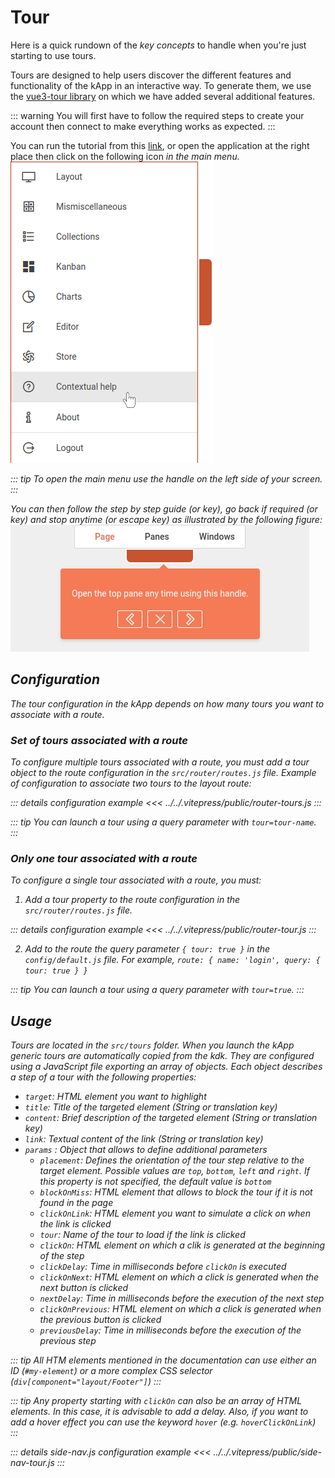 # Tour

Here is a quick rundown of the *key concepts* to handle when you're just starting to use tours.

Tours are designed to help users discover the different features and functionality of the kApp in an interactive way. To generate them, we use the [vue3-tour library](https://github.com/alexandreDavid/vue3-tour) on which we have added several additional features.

::: warning
You will first have to follow the required steps to create your account then connect to make everything works as expected.
:::

You can run the tutorial from this [link](https://kapp.dev.kalisio.xyz/#/home/layout?tour=home), or open the application at the right place then click on the following icon <a href=""><i class="las la-question-circle"/></a> in the main menu.
<img src="../../.vitepress/public/images/LaunchTour-EN.png" style="margin-left: auto; margin-right: auto;">


::: tip
To open the main menu use the handle on the left side of your screen.
:::

You can then follow the step by step guide <a href=""><i class="las la-chevron-right"/></a> (or <i class="las la-arrow-right"/> key), go back if required <a href=""><i class="las la-chevron-left"/></a> (or <i class="las la-arrow-left"/> key) and stop anytime <a href=""><i class="las la-times"/></a> (or *escape* key) as illustrated by the following figure:
<img src="../../.vitepress/public/images/Tour-EN.png" style="margin-left: auto; margin-right: auto;">

## Configuration

The tour configuration in the kApp depends on how many tours you want to associate with a route.

### Set of tours associated with a route

To configure multiple tours associated with a route, you must add a tour object to the route configuration in the `src/router/routes.js` file.
Example of configuration to associate two tours to the layout route:

::: details configuration example
<<< ../../.vitepress/public/router-tours.js
:::

::: tip
You can launch a tour using a query parameter with `tour=tour-name`.
:::

### Only one tour associated with a route

To configure a single tour associated with a route, you must:

1. Add a tour property to the route configuration in the `src/router/routes.js` file.

::: details configuration example
<<< ../../.vitepress/public/router-tour.js
:::

2. Add to the route the query parameter `{ tour: true }` in the `config/default.js` file. For example, `route: { name: 'login', query: { tour: true } }`

::: tip
You can launch a tour using a query parameter with `tour=true`.
:::

## Usage

Tours are located in the `src/tours` folder. When you launch the kApp generic tours are automatically copied from the kdk. They are configured using a JavaScript file exporting an array of objects. Each object describes a step of a tour with the following properties:

- `target`: HTML element you want to highlight
- `title`: Title of the targeted element (String or translation key)
- `content`: Brief description of the targeted element (String or translation key)
- `link`: Textual content of the link  (String or translation key)
- `params` : Object that allows to define additional parameters
  - `placement`: Defines the orientation of the tour step relative to the target element. Possible values are `top`, `bottom`, `left` and `right`. If this property is not specified, the default value is `bottom`
  - `blockOnMiss`: HTML element that allows to block the tour if it is not found in the page
  - `clickOnLink`: HTML element you want to simulate a click on when the link is clicked
  - `tour`: Name of the tour to load if the link is clicked
  - `clickOn`: HTML element on which a clik is generated at the beginning of the step
  - `clickDelay`: Time in milliseconds before `clickOn` is executed
  - `clickOnNext`: HTML element on which a click is generated when the next button is clicked
  - `nextDelay`: Time in milliseconds before the execution of the next step
  - `clickOnPrevious`: HTML element on which a click is generated when the previous button is clicked
  - `previousDelay`: Time in milliseconds before the execution of the previous step

::: tip
All HTM elements mentioned in the documentation can use either an ID (`#my-element`) or a more complex CSS selector (`div[component="layout/Footer"]`)
:::

::: tip
Any property starting with `clickOn` can also be an array of HTML elements. In this case, it is advisable to add a delay. Also, if you want to add a hover effect you can use the keyword `hover` (e.g. `hoverClickOnLink`)
:::

::: details side-nav.js configuration example
<<< ../../.vitepress/public/side-nav-tour.js
:::
